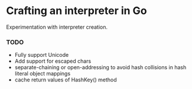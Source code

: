 # Crafting an interpreter in Go

Experimentation with interpreter creation.

### TODO

- Fully support Unicode
- Add support for escaped chars
- separate-chaining or open-addressing to avoid hash collisions in hash literal object mappings
- cache return values of HashKey() method